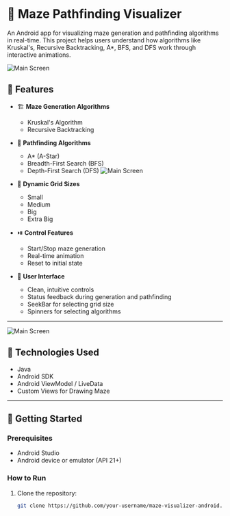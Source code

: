 # 🧩 Maze Pathfinding Visualizer

An Android app for visualizing maze generation and pathfinding algorithms in real-time. This project helps users understand how algorithms like Kruskal's, Recursive Backtracking, A*, BFS, and DFS work through interactive animations.

![Main Screen](screenshots/1.png)

## 📱 Features

- 🏗️ **Maze Generation Algorithms**
  - Kruskal's Algorithm
  - Recursive Backtracking

- 🧭 **Pathfinding Algorithms**
  - A* (A-Star)
  - Breadth-First Search (BFS)
  - Depth-First Search (DFS)
  ![Main Screen](screenshots/2.png)

- 📏 **Dynamic Grid Sizes**
  - Small
  - Medium
  - Big
  - Extra Big

- ⏯️ **Control Features**
  - Start/Stop maze generation
  - Real-time animation
  - Reset to initial state

- 🎨 **User Interface**
  - Clean, intuitive controls
  - Status feedback during generation and pathfinding
  - SeekBar for selecting grid size
  - Spinners for selecting algorithms

---
![Main Screen](screenshots/3.png)
## 🔧 Technologies Used

- Java
- Android SDK
- Android ViewModel / LiveData
- Custom Views for Drawing Maze

---

## 🚀 Getting Started

### Prerequisites

- Android Studio
- Android device or emulator (API 21+)

### How to Run

1. Clone the repository:
   ```bash
   git clone https://github.com/your-username/maze-visualizer-android.git
